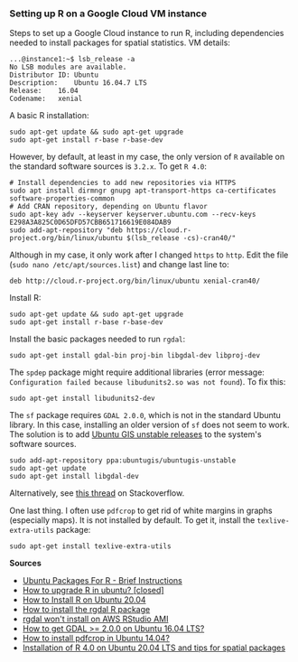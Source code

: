 ### Setting up R on a Google Cloud VM instance

Steps to set up a Google Cloud instance to run R, including dependencies needed to install packages for spatial statistics. VM details:

```shell
...@instance1:~$ lsb_release -a
No LSB modules are available.
Distributor ID:	Ubuntu
Description:	Ubuntu 16.04.7 LTS
Release:	16.04
Codename:	xenial
```

A basic R installation:

```shell
sudo apt-get update && sudo apt-get upgrade
sudo apt-get install r-base r-base-dev
```

However, by default, at least in my case, the only version of ```R``` available on the standard software sources is ```3.2.x```. To get ```R 4.0```:

```shell
# Install dependencies to add new repositories via HTTPS
sudo apt install dirmngr gnupg apt-transport-https ca-certificates software-properties-common
# Add CRAN repository, depending on Ubuntu flavor
sudo apt-key adv --keyserver keyserver.ubuntu.com --recv-keys E298A3A825C0D65DFD57CBB651716619E084DAB9
sudo add-apt-repository "deb https://cloud.r-project.org/bin/linux/ubuntu $(lsb_release -cs)-cran40/"
```

Although in my case, it only work after I changed `https` to `http`. Edit the file (`sudo nano /etc/apt/sources.list`) and change last line to:

```shell
deb http://cloud.r-project.org/bin/linux/ubuntu xenial-cran40/
```

Install R:

```shell
sudo apt-get update && sudo apt-get upgrade
sudo apt-get install r-base r-base-dev
```


Install the basic packages needed to run `rgdal`:

```shell
sudo apt-get install gdal-bin proj-bin libgdal-dev libproj-dev
```


The `spdep` package might require additional libraries (error message: `Configuration failed because libudunits2.so was not found`). To fix this:

```shell
sudo apt-get install libudunits2-dev
```

The `sf` package requires `GDAL 2.0.0`, which is not in the standard Ubuntu library. In this case, installing an older version of `sf` does not seem to work. The solution is to add [Ubuntu GIS unstable releases](https://launchpad.net/~ubuntugis/+archive/ubuntu/ubuntugis-unstable) to the system's software sources.

```shell
sudo add-apt-repository ppa:ubuntugis/ubuntugis-unstable
sudo apt-get update
sudo apt-get install libgdal-dev
```

Alternatively, see [this thread](https://stackoverflow.com/questions/51367237/sf-r-package-is-not-compatible-with-gdal-versions-below-2-0-0-after-installing) on Stackoverflow.

One last thing. I often use `pdfcrop` to get rid of white margins in graphs (especially maps). It is not installed by default. To get it, install the `texlive-extra-utils` package:

```shell
sudo apt-get install texlive-extra-utils
```


**Sources**

- [Ubuntu Packages For R - Brief Instructions](https://cloud.r-project.org/bin/linux/ubuntu/)
- [How to upgrade R in ubuntu? [closed]](https://stackoverflow.com/questions/10476713/how-to-upgrade-r-in-ubuntu)
- [How to Install R on Ubuntu 20.04](https://linuxize.com/post/how-to-install-r-on-ubuntu-20-04/)
- [How to install the rgdal R package](https://gist.github.com/dncgst/111b74066eaea87c92cdc5211949cd1e)
- [rgdal won't install on AWS RStudio AMI](https://stackoverflow.com/questions/51173933/rgdal-wont-install-on-aws-rstudio-ami)
- [How to get GDAL >= 2.0.0 on Ubuntu 16.04 LTS?](https://askubuntu.com/questions/1068266/how-to-get-gdal-2-0-0-on-ubuntu-16-04-lts)
- [How to install pdfcrop in Ubuntu 14.04?](https://askubuntu.com/questions/864474/how-to-install-pdfcrop-in-ubuntu-14-04)
- [Installation of R 4.0 on Ubuntu 20.04 LTS and tips for spatial packages](https://rtask.thinkr.fr/installation-of-r-4-0-on-ubuntu-20-04-lts-and-tips-for-spatial-packages/)
